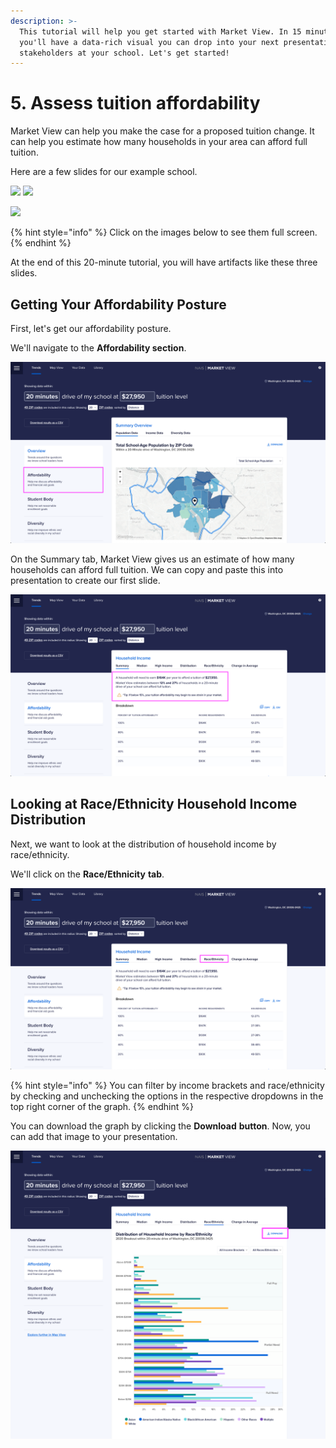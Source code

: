```yaml
---
description: >-
  This tutorial will help you get started with Market View. In 15 minutes,
  you'll have a data-rich visual you can drop into your next presentation to
  stakeholders at your school. Let's get started!
---
```


# 5. Assess tuition affordability

Market View can help you make the case for a proposed tuition change. It can help you estimate how many households in your area can afford full tuition.

Here are a few slides for our example school.

![](<../../.gitbook/assets/Acorn School \_ Market View Insights.pptx - 15.jpg>) ![](<../../.gitbook/assets/Acorn School \_ Market View Insights.pptx - 16.jpg>)

![](<../../.gitbook/assets/Acorn School \_ Market View Insights.pptx - 17.jpg>)

{% hint style="info" %}
Click on the images below to see them full screen.
{% endhint %}

At the end of this 20-minute tutorial, you will have artifacts like these three slides.

## Getting Your Affordability Posture

First, let's get our affordability posture.&#x20;

We'll navigate to the **Affordability section**.

![](../../.gitbook/assets/mv-trends-affordability--20220613-141522.png)

On the Summary tab, Market View gives us an estimate of how many households can afford full tuition. We can copy and paste this into presentation to create our first slide.&#x20;

![](../../.gitbook/assets/mv-affordability-affordability-posture--20220615-154106.png)

## Looking at Race/Ethnicity Household Income Distribution

Next, we want to look at the distribution of household income by race/ethnicity.&#x20;

We'll click on the **Race/Ethnicity** **tab**.

![](../../.gitbook/assets/mv-affordability-race-ethnicity--20220615-162048.png)

{% hint style="info" %}
You can filter by income brackets and race/ethnicity by checking and unchecking the options in the respective dropdowns in the top right corner of the graph.
{% endhint %}

You can download the graph by clicking the **Download** **button**. Now, you can add that image to your presentation.

![](../../.gitbook/assets/mv-affordability-race-ethnicity--20220615-162501.png)
